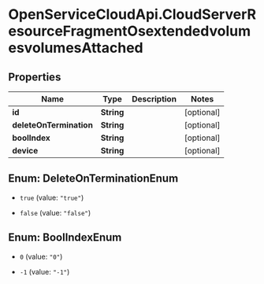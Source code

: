 # OpenServiceCloudApi.CloudServerResourceFragmentOsextendedvolumesvolumesAttached

## Properties

Name | Type | Description | Notes
------------ | ------------- | ------------- | -------------
**id** | **String** |  | [optional] 
**deleteOnTermination** | **String** |  | [optional] 
**boolIndex** | **String** |  | [optional] 
**device** | **String** |  | [optional] 



## Enum: DeleteOnTerminationEnum


* `true` (value: `"true"`)

* `false` (value: `"false"`)





## Enum: BoolIndexEnum


* `0` (value: `"0"`)

* `-1` (value: `"-1"`)




